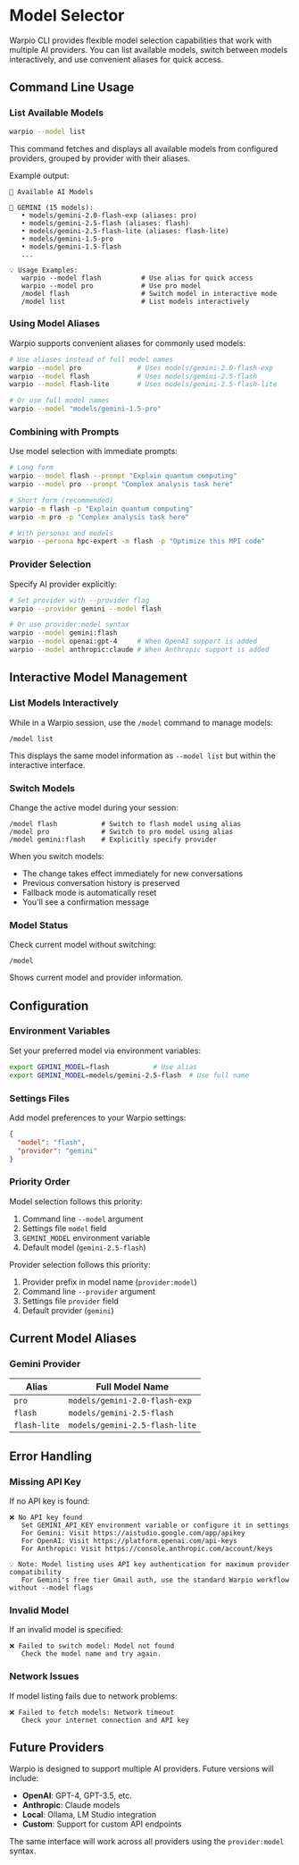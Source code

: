 # Model Selector

Warpio CLI provides flexible model selection capabilities that work with multiple AI providers. You can list available models, switch between models interactively, and use convenient aliases for quick access.

## Command Line Usage

### List Available Models

```bash
warpio --model list
```

This command fetches and displays all available models from configured providers, grouped by provider with their aliases.

Example output:

```
🤖 Available AI Models

📡 GEMINI (15 models):
   • models/gemini-2.0-flash-exp (aliases: pro)
   • models/gemini-2.5-flash (aliases: flash)
   • models/gemini-2.5-flash-lite (aliases: flash-lite)
   • models/gemini-1.5-pro
   • models/gemini-1.5-flash
   ...

💡 Usage Examples:
   warpio --model flash          # Use alias for quick access
   warpio --model pro            # Use pro model
   /model flash                  # Switch model in interactive mode
   /model list                   # List models interactively
```

### Using Model Aliases

Warpio supports convenient aliases for commonly used models:

```bash
# Use aliases instead of full model names
warpio --model pro              # Uses models/gemini-2.0-flash-exp
warpio --model flash            # Uses models/gemini-2.5-flash
warpio --model flash-lite       # Uses models/gemini-2.5-flash-lite

# Or use full model names
warpio --model "models/gemini-1.5-pro"
```

### Combining with Prompts

Use model selection with immediate prompts:

```bash
# Long form
warpio --model flash --prompt "Explain quantum computing"
warpio --model pro --prompt "Complex analysis task here"

# Short form (recommended)
warpio -m flash -p "Explain quantum computing" 
warpio -m pro -p "Complex analysis task here"

# With personas and models
warpio --persona hpc-expert -m flash -p "Optimize this MPI code"
```

### Provider Selection

Specify AI provider explicitly:

```bash
# Set provider with --provider flag
warpio --provider gemini --model flash

# Or use provider:model syntax
warpio --model gemini:flash
warpio --model openai:gpt-4     # When OpenAI support is added
warpio --model anthropic:claude # When Anthropic support is added
```

## Interactive Model Management

### List Models Interactively

While in a Warpio session, use the `/model` command to manage models:

```
/model list
```

This displays the same model information as `--model list` but within the interactive interface.

### Switch Models

Change the active model during your session:

```
/model flash           # Switch to flash model using alias
/model pro             # Switch to pro model using alias
/model gemini:flash    # Explicitly specify provider
```

When you switch models:

- The change takes effect immediately for new conversations
- Previous conversation history is preserved
- Fallback mode is automatically reset
- You'll see a confirmation message

### Model Status

Check current model without switching:

```
/model
```

Shows current model and provider information.

## Configuration

### Environment Variables

Set your preferred model via environment variables:

```bash
export GEMINI_MODEL=flash           # Use alias
export GEMINI_MODEL=models/gemini-2.5-flash  # Use full name
```

### Settings Files

Add model preferences to your Warpio settings:

```json
{
  "model": "flash",
  "provider": "gemini"
}
```

### Priority Order

Model selection follows this priority:

1. Command line `--model` argument
2. Settings file `model` field
3. `GEMINI_MODEL` environment variable
4. Default model (`gemini-2.5-flash`)

Provider selection follows this priority:

1. Provider prefix in model name (`provider:model`)
2. Command line `--provider` argument
3. Settings file `provider` field
4. Default provider (`gemini`)

## Current Model Aliases

### Gemini Provider

| Alias        | Full Model Name                |
| ------------ | ------------------------------ |
| `pro`        | `models/gemini-2.0-flash-exp`  |
| `flash`      | `models/gemini-2.5-flash`      |
| `flash-lite` | `models/gemini-2.5-flash-lite` |

## Error Handling

### Missing API Key

If no API key is found:

```
❌ No API key found
   Set GEMINI_API_KEY environment variable or configure it in settings
   For Gemini: Visit https://aistudio.google.com/app/apikey
   For OpenAI: Visit https://platform.openai.com/api-keys
   For Anthropic: Visit https://console.anthropic.com/account/keys

💡 Note: Model listing uses API key authentication for maximum provider compatibility
   For Gemini's free tier Gmail auth, use the standard Warpio workflow without --model flags
```

### Invalid Model

If an invalid model is specified:

```
❌ Failed to switch model: Model not found
   Check the model name and try again.
```

### Network Issues

If model listing fails due to network problems:

```
❌ Failed to fetch models: Network timeout
   Check your internet connection and API key
```

## Future Providers

Warpio is designed to support multiple AI providers. Future versions will include:

- **OpenAI**: GPT-4, GPT-3.5, etc.
- **Anthropic**: Claude models
- **Local**: Ollama, LM Studio integration
- **Custom**: Support for custom API endpoints

The same interface will work across all providers using the `provider:model` syntax.
